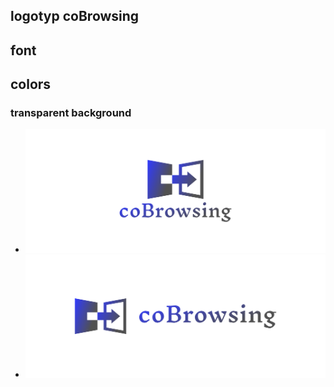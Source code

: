 ## logotyp coBrowsing


## font


## colors



### transparent background

+ ![cobrowsing.png](1/cover.png)
+ ![cobrowsing.png](2/cover.png)
